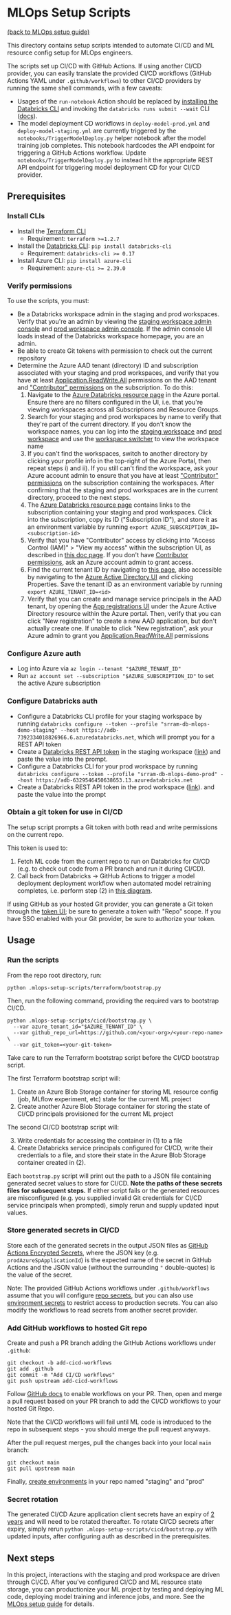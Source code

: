 # MLOps Setup Scripts
[(back to MLOps setup guide)](../docs/mlops-setup.md)

This directory contains setup scripts intended to automate CI/CD and ML resource config setup
for MLOps engineers.

The scripts set up CI/CD with GitHub Actions. If using another CI/CD provider, you can
easily translate the provided CI/CD workflows (GitHub Actions YAML under `.github/workflows`)
to other CI/CD providers by running the same shell commands, with a few caveats:

* Usages of the `run-notebook` Action should be replaced by [installing the Databricks CLI](https://github.com/databricks/databricks-cli#installation)
  and invoking the `databricks runs submit --wait` CLI
  ([docs](https://learn.microsoft.com/azure/databricks/dev-tools/cli/runs-cli#submit-a-one-time-run)).
* The model deployment CD workflows in `deploy-model-prod.yml` and `deploy-model-staging.yml` are currently triggered
  by the `notebooks/TriggerModelDeploy.py` helper notebook after the model training job completes. This notebook
  hardcodes the API endpoint for triggering a GitHub Actions workflow. Update `notebooks/TriggerModelDeploy.py`
  to instead hit the appropriate REST API endpoint for triggering model deployment CD for your CI/CD provider.

## Prerequisites

### Install CLIs
* Install the [Terraform CLI](https://learn.hashicorp.com/tutorials/terraform/install-cli)
  * Requirement: `terraform >=1.2.7`
* Install the [Databricks CLI](https://github.com/databricks/databricks-cli): ``pip install databricks-cli``
    * Requirement: `databricks-cli >= 0.17`
* Install Azure CLI: ``pip install azure-cli``
    * Requirement: `azure-cli >= 2.39.0`


### Verify permissions
To use the scripts, you must:
* Be a Databricks workspace admin in the staging and prod workspaces. Verify that you're an admin by viewing the
  [staging workspace admin console](https://adb-7392334018826966.6.azuredatabricks.net#setting/accounts) and
  [prod workspace admin console](https://adb-6329546450638653.13.azuredatabricks.net#setting/accounts). If
  the admin console UI loads instead of the Databricks workspace homepage, you are an admin.
* Be able to create Git tokens with permission to check out the current repository
* Determine the Azure AAD tenant (directory) ID and subscription associated with your staging and prod workspaces,
  and verify that you have at least [Application.ReadWrite.All](https://docs.microsoft.com/en-us/graph/permissions-reference#application-resource-permissions) permissions on
  the AAD tenant and ["Contributor" permissions](https://docs.microsoft.com/en-us/azure/role-based-access-control/built-in-roles#all) on
  the subscription. To do this:
    1. Navigate to the [Azure Databricks resource page](https://portal.azure.com/#view/HubsExtension/BrowseResource/resourceType/Microsoft.Databricks%2Fworkspaces) in the Azure portal. Ensure there are no filters configured in the UI, i.e. that
       you're viewing workspaces across all Subscriptions and Resource Groups.
    2. Search for your staging and prod workspaces by name to verify that they're part of the current directory. If you don't know the workspace names, you can log into the
       [staging workspace](https://adb-7392334018826966.6.azuredatabricks.net) and [prod workspace](https://adb-6329546450638653.13.azuredatabricks.net) and use the
       [workspace switcher](https://learn.microsoft.com/azure/databricks/workspace/#switch-to-a-different-workspace) to view
       the workspace name
    3. If you can't find the workspaces, switch to another directory by clicking your profile info in the top-right of the Azure Portal, then
       repeat steps i) and ii). If you still can't find the workspace, ask your Azure account admin to ensure that you have
       at least ["Contributor" permissions](https://docs.microsoft.com/en-us/azure/role-based-access-control/built-in-roles#all)
       on the subscription containing the workspaces. After confirming that the staging and prod workspaces are in the current directory, proceed to the next steps.
    4. The [Azure Databricks resource page](https://portal.azure.com/#view/HubsExtension/BrowseResource/resourceType/Microsoft.Databricks%2Fworkspaces)
       contains links to the subscription containing your staging and prod workspaces. Click into the subscription, copy its ID ("Subscription ID"), and
       store it as an environment variable by running `export AZURE_SUBSCRIPTION_ID=<subscription-id>`
    5. Verify that you have "Contributor" access by clicking into
       "Access Control (IAM)" > "View my access" within the subscription UI,
       as described in [this doc page](https://docs.microsoft.com/en-us/azure/role-based-access-control/check-access#step-1-open-the-azure-resources).
       If you don't have [Contributor permissions](https://docs.microsoft.com/en-us/azure/role-based-access-control/built-in-roles#all),
       ask an Azure account admin to grant access.
    6. Find the current tenant ID
       by navigating to [this page](https://portal.azure.com/#view/Microsoft_AAD_IAM/ActiveDirectoryMenuBlade/~/Properties),
       also accessible by navigating to the [Azure Active Directory UI](https://portal.azure.com/#view/Microsoft_AAD_IAM/ActiveDirectoryMenuBlade/~/Overview)
       and clicking Properties. Save the tenant ID as an environment variable by running `export AZURE_TENANT_ID=<id>`
    7. Verify that you can create and manage service principals in the AAD tenant, by opening the
       [App registrations UI](https://portal.azure.com/#view/Microsoft_AAD_IAM/ActiveDirectoryMenuBlade/~/RegisteredApps)
       under the Azure Active Directory resource within the Azure portal. Then, verify that you can click "New registration" to create
       a new AAD application, but don't actually create one. If unable to click "New registration", ask your Azure admin to grant you [Application.ReadWrite.All](https://docs.microsoft.com/en-us/graph/permissions-reference#application-resource-permissions) permissions
  

### Configure Azure auth
* Log into Azure via `az login --tenant "$AZURE_TENANT_ID"`
* Run `az account set --subscription "$AZURE_SUBSCRIPTION_ID"` to set the active Azure subscription


### Configure Databricks auth
* Configure a Databricks CLI profile for your staging workspace by running
  ``databricks configure --token --profile "srram-db-mlops-demo-staging" --host https://adb-7392334018826966.6.azuredatabricks.net``, 
  which will prompt you for a REST API token
* Create a [Databricks REST API token](https://learn.microsoft.com/azure/databricks/dev-tools/api/latest/authentication#generate-a-personal-access-token)
  in the staging workspace ([link](https://adb-7392334018826966.6.azuredatabricks.net#setting/account))
  and paste the value into the prompt.
* Configure a Databricks CLI for your prod workspace by running ``databricks configure --token --profile "srram-db-mlops-demo-prod" --host https://adb-6329546450638653.13.azuredatabricks.net``
* Create a Databricks REST API token in the prod workspace ([link](https://adb-6329546450638653.13.azuredatabricks.net#setting/account)).
  and paste the value into the prompt

### Obtain a git token for use in CI/CD
The setup script prompts a Git token with both read and write permissions
on the current repo.

This token is used to:
1. Fetch ML code from the current repo to run on Databricks for CI/CD (e.g. to check out code from a PR branch and run it
during CI/CD).
2. Call back from
   Databricks -> GitHub Actions to trigger a model deployment deployment workflow when
   automated model retraining completes, i.e. perform step (2) in
   [this diagram](https://github.com/databricks/mlops-stack/blob/main/Pipeline.md#model-training-pipeline).
   
If using GitHub as your hosted Git provider, you can generate a Git token through the [token UI](https://github.com/settings/tokens/new);
be sure to generate a token with "Repo" scope. If you have SSO enabled with your Git provider, be sure to authorize your token.

## Usage

### Run the scripts
From the repo root directory, run:

```
python .mlops-setup-scripts/terraform/bootstrap.py
```
Then, run the following command, providing the required vars to bootstrap CI/CD.
```
python .mlops-setup-scripts/cicd/bootstrap.py \
  --var azure_tenant_id="$AZURE_TENANT_ID" \
  --var github_repo_url=https://github.com/<your-org>/<your-repo-name> \
  --var git_token=<your-git-token>
```

Take care to run the Terraform bootstrap script before the CI/CD bootstrap script. 

The first Terraform bootstrap script will:


1. Create an Azure Blob Storage container for storing ML resource config (job, MLflow experiment, etc) state for the
   current ML project
2. Create another Azure Blob Storage container for storing the state of CI/CD principals provisioned for the current
   ML project
   
The second CI/CD bootstrap script will:

3. Write credentials for accessing the container in (1) to a file
4. Create Databricks service principals configured for CI/CD, write their credentials to a file, and store their
   state in the Azure Blob Storage container created in (2).

   


Each `bootstrap.py` script will print out the path to a JSON file containing generated secret values
to store for CI/CD. **Note the paths of these secrets files for subsequent steps.** If either script
fails or the generated resources are misconfigured (e.g. you supplied invalid Git credentials for CI/CD
service principals when prompted), simply rerun and supply updated input values.


### Store generated secrets in CI/CD
Store each of the generated secrets in the output JSON files as
[GitHub Actions Encrypted Secrets](https://docs.github.com/en/actions/security-guides/encrypted-secrets#creating-encrypted-secrets-for-a-repository),
where the JSON key
(e.g. `prodAzureSpApplicationId`)
is the expected name of the secret in GitHub Actions and the JSON value
(without the surrounding `"` double-quotes) is the value of the secret. 

Note: The provided GitHub Actions workflows under `.github/workflows` assume that you will configure
[repo secrets](https://docs.github.com/en/actions/security-guides/encrypted-secrets#creating-encrypted-secrets-for-a-repository),
but you can also use
[environment secrets](https://docs.github.com/en/actions/security-guides/encrypted-secrets#creating-encrypted-secrets-for-an-environment)
to restrict access to production secrets. You can also modify the workflows to read secrets from another
secret provider.



### Add GitHub workflows to hosted Git repo
Create and push a PR branch adding the GitHub Actions workflows under `.github`:

```
git checkout -b add-cicd-workflows
git add .github
git commit -m "Add CI/CD workflows"
git push upstream add-cicd-workflows
```

Follow [GitHub docs](https://docs.github.com/en/actions/managing-workflow-runs/disabling-and-enabling-a-workflow#enabling-a-workflow)
to enable workflows on your PR. Then, open and merge a pull request based on your PR branch to add the CI/CD workflows to your hosted Git Repo.



Note that the CI/CD workflows will fail
until ML code is introduced to the repo in subsequent steps - you should
merge the pull request anyways.

After the pull request merges, pull the changes back into your local `main`
branch:

```
git checkout main
git pull upstream main
```


Finally, [create environments](https://docs.github.com/en/actions/deployment/targeting-different-environments/using-environments-for-deployment#creating-an-environment)
in your repo named "staging" and "prod"


### Secret rotation
The generated CI/CD
Azure application client secrets have an expiry of [2 years](https://github.com/databricks/terraform-databricks-mlops-azure-project-with-sp-creation#outputs)
and will need to be rotated thereafter. To rotate CI/CD secrets after expiry, simply rerun `python .mlops-setup-scripts/cicd/bootstrap.py`
with updated inputs, after configuring auth as described in the prerequisites.

## Next steps
In this project, interactions with the staging and prod workspace are driven through CI/CD. After you've configured
CI/CD and ML resource state storage, you can productionize your ML project by testing and deploying ML code, deploying model training and
inference jobs, and more. See the [MLOps setup guide](../docs/mlops-setup.md) for details.
